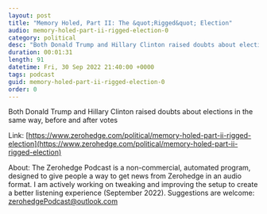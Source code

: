 ```yaml
---
layout: post
title: "Memory Holed, Part II: The &quot;Rigged&quot; Election"
audio: memory-holed-part-ii-rigged-election-0
category: political
desc: "Both Donald Trump and Hillary Clinton raised doubts about elections in the same way, before and after votes"
duration: 00:01:31
length: 91
datetime: Fri, 30 Sep 2022 21:40:00 +0000
tags: podcast
guid: memory-holed-part-ii-rigged-election-0
order: 0
---
```

Both Donald Trump and Hillary Clinton raised doubts about elections in the same way, before and after votes

Link: [https://www.zerohedge.com/political/memory-holed-part-ii-rigged-election](https://www.zerohedge.com/political/memory-holed-part-ii-rigged-election)

About: The Zerohedge Podcast is a non-commercial, automated program, designed to give people a way to get news from Zerohedge in an audio format.  I am actively working on tweaking and improving the setup to create a better listening experience (September 2022).  Suggestions are welcome: [zerohedgePodcast@outlook.com](mailto:zerohedgePodcast@outlook.com)